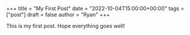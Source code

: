 +++
title = "My First Post"
date = "2022-10-04T15:00:00+00:00"
tags = ["post"]
draft = false
author = "Ryan"
+++

This is my first post. Hope everything goes well!
